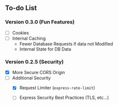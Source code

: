 ## To-do List

### Version 0.3.0 (Fun Features)
* [ ] Cookies
* [ ] Internal Caching
  * Fewer Database Requests if data not Modified
  * Internal State for DB Data

### Version 0.2.5 (Security)
* [x] More Secure CORS Origin
* [ ] Additional Security
  * [x] Request Limiter (`express-rate-limit`)
  * [ ] Express Security Best Practices (TLS, etc...)

